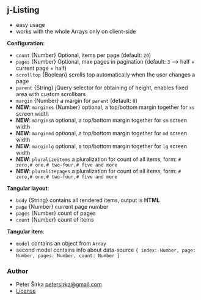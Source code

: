 ## j-Listing

- easy usage
- works with the whole Arrays only on client-side

__Configuration__:

- `count` {Number} Optional, items per page (default: `20`)
- `pages` {Number} Optional, max pages in pagination (default: `3` --> half + current page + half)
- `scrolltop` {Boolean} scrolls top automatically when the user changes a page
- `parent` {String} jQuery selector for obtaining of height, enables fixed area with custom scrollbars
- `margin` {Number} a margin for `parent` (default: `0`)
- __NEW__: `marginxs` {Number} optional, a top/bottom margin together for `xs` screen width
- __NEW__: `marginsm` optional, a top/bottom margin together for `sm` screen width
- __NEW__: `marginmd` optional, a top/bottom margin together for `md` screen width
- __NEW__: `marginlg` optional, a top/bottom margin together for `lg` screen width
- __NEW__: `pluralizeitems` a pluralization for count of all items, form: `# zero,# one,# two-four,# five and more`
- __NEW__: `pluralizepages` a pluralization for count of all items, form: `# zero,# one,# two-four,# five and more`

__Tangular layout__:

- `body` {String} contains all rendered items, output is __HTML__
- `page` {Number} current page number
- `pages` {Number} count of pages
- `count` {Number} count of items

__Tangular item__:

- `model` contains an object from `Array`
- second model contains info about data-source `{ index: Number, page: Number, pages: Number, count: Number }`

### Author

- Peter Širka <petersirka@gmail.com>
- [License](https://www.totaljs.com/license/)